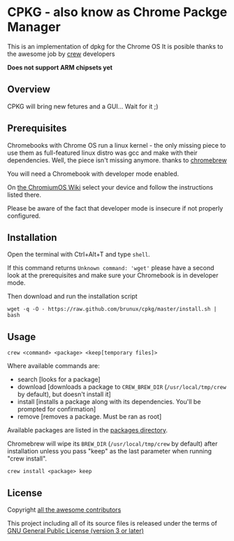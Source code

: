 CPKG - also know as Chrome Packge Manager
==========

This is an implementation of dpkg for the Chrome OS
It is posible thanks to the awesome job by [crew](https://github.com/skycocker/chromebrew) developers

**Does not support ARM chipsets yet**

Overview
--------

CPKG will bring new fetures and a GUI... Wait for it ;)


Prerequisites
-------------

Chromebooks with Chrome OS run a linux kernel - the only missing piece to use them as full-featured linux distro was gcc and make with their dependencies. Well, the piece isn't missing anymore. thanks to [chromebrew](https://github.com/skycocker/chromebrew)

You will need a Chromebook with developer mode enabled.

On [the ChromiumOS Wiki](https://www.chromium.org/chromium-os/developer-information-for-chrome-os-devices) select your device and follow the instructions listed there.

Please be aware of the fact that developer mode is insecure if not properly configured.

Installation
------------
Open the terminal with Ctrl+Alt+T and type `shell`.

If this command returns `Unknown command: 'wget'` please have a second look at the prerequisites and make sure your Chromebook is in developer mode.

Then download and run the installation script

    wget -q -O - https://raw.github.com/brunux/cpkg/master/install.sh | bash

Usage
-----

    crew <command> <package> <keep[temporary files]>

Where available commands are:
  
  * search [looks for a package]
  * download [downloads a package to `CREW_BREW_DIR` (`/usr/local/tmp/crew` by default), but doesn't install it]
  * install [installs a package along with its dependencies. You'll be prompted for confirmation]
  * remove [removes a package. Must be ran as root]
  
Available packages are listed in the [packages directory](https://github.com/brunux/cpkg/tree/master/packages).

Chromebrew will wipe its `BREW_DIR` (`/usr/local/tmp/crew` by default) after installation unless you pass "keep" as the last parameter when running "crew install".

    crew install <package> keep

License
-------

Copyright [all the awesome contributors](https://github.com/skycocker/chromebrew/graphs/contributors)

This project including all of its source files is released under the terms of [GNU General Public License (version 3 or later)](http://www.gnu.org/licenses/gpl.txt)
